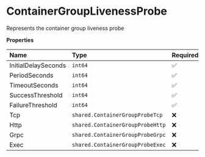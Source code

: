 # ContainerGroupLivenessProbe

Represents the container group liveness probe

**Properties**

| Name                | Type                             | Required | Description |
| :------------------ | :------------------------------- | :------- | :---------- |
| InitialDelaySeconds | `int64`                          | ✅       |             |
| PeriodSeconds       | `int64`                          | ✅       |             |
| TimeoutSeconds      | `int64`                          | ✅       |             |
| SuccessThreshold    | `int64`                          | ✅       |             |
| FailureThreshold    | `int64`                          | ✅       |             |
| Tcp                 | `shared.ContainerGroupProbeTcp`  | ❌       |             |
| Http                | `shared.ContainerGroupProbeHttp` | ❌       |             |
| Grpc                | `shared.ContainerGroupProbeGrpc` | ❌       |             |
| Exec                | `shared.ContainerGroupProbeExec` | ❌       |             |
